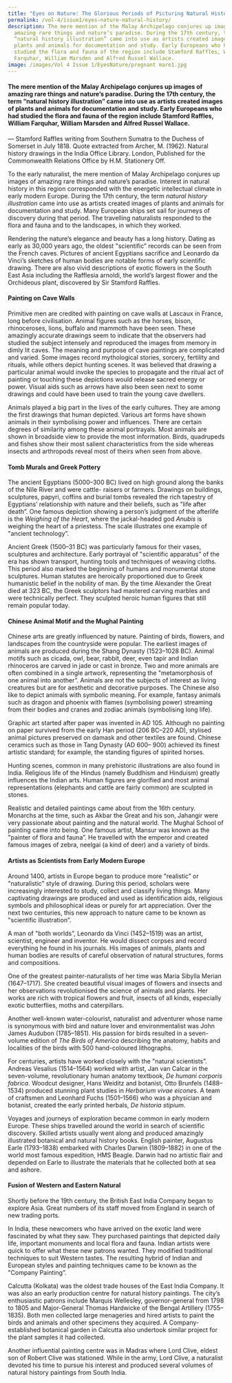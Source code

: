 ```yaml
---
title: "Eyes on Nature: The Glorious Periods of Picturing Natural History"
permalink: /vol-4/issue1/eyes-nature-natural-history/
description: The mere mention of the Malay Archipelago conjures up images of
  amazing rare things and nature’s paradise. During the 17th century, the term
  “natural history illustration” came into use as artists created images of
  plants and animals for documentation and study. Early Europeans who had
  studied the flora and fauna of the region include Stamford Raffles, William
  Farquhar, William Marsden and Alfred Russel Wallace.
image: /images/Vol 4 Issue 1/EyesNature/pregnant mare1.jpg
---
```

#### The mere mention of the Malay Archipelago conjures up images of amazing rare things and nature’s paradise. During the 17th century, the term “natural history illustration” came into use as artists created images of plants and animals for documentation and study. Early Europeans who had studied the flora and fauna of the region include Stamford Raffles, William Farquhar, William Marsden and Alfred Russel Wallace.

— Stamford Raffles writing from Southern Sumatra to the Duchess of Somerset in July 1818. Quote extracted from Archer, M. (1962). Natural history drawings in the India Office Library. London, Published for the Commonwealth Relations Office by H.M. Stationery Off.

To the early naturalist, the mere mention of Malay Archipelago conjures up images of amazing rare things and nature’s paradise. Interest in natural history in this region corresponded with the energetic intellectual climate in early modern Europe. During the 17th century, the term *natural history illustration* came into use as artists created
images of plants and animals for documentation and study. Many European ships set sail for journeys of discovery
during that period. The travelling naturalists responded to the flora and fauna and to the landscapes, in which they worked.

Rendering the nature’s elegance and beauty has a long history. Dating as early as 30,000 years ago, the oldest "scientific” records can be seen from the French caves.
Pictures of ancient Egyptians sacrifice and Leonardo da Vinci’s sketches of human bodies are notable forms of early scientific drawing. There are also vivid descriptions of
exotic flowers in the South East Asia including the Rafflesia arnoldi, the world’s largest flower and the Orchideous plant,
discovered by Sir Stamford Raffles.

#### **Painting on Cave Walls**

Primitive men are credited with painting on cave walls at Lascaux in France, long before civilisation. Animal figures such as the horses, bison, rhinoceroses, lions, buffalo
and mammoth have been seen. These amazingly accurate drawings seem to indicate that the observers had studied the subject intensely and reproduced the images from memory in dimly lit caves. The meaning and purpose of cave paintings are complicated and varied. Some images record mythological stories, sorcery, fertility and rituals, while others depict hunting scenes. It was believed that drawing a particular animal would invoke the species to propagate and the ritual act of painting or touching these depictions would release
sacred energy or power. Visual aids such as arrows have also been seen next to some drawings and could have been used to train
the young cave dwellers.

Animals played a big part in the lives of the early cultures. They are among the first drawings that human depicted. Various art forms have shown animals in their symbolising power and influences. There are certain degrees of similarity among these animal portrayals. Most animals are shown in broadside view to provide the most information. Birds, quadrupeds and fishes show their most salient characteristics from the side whereas insects and arthropods reveal most of theirs when seen from above.

#### **Tomb Murals and Greek Pottery**

The ancient Egyptians
(5000–300 BC) lived
on high ground along
the banks of the Nile
River and were cattle-
raisers or farmers.
Drawings on buildings,
sculptures, papyri, coffins
and burial tombs
revealed the rich tapestry
of Egyptians’ relationship
with nature
and their beliefs, such
as "life after death”.
One famous depiction
showing a person’s
judgment of the afterlife
is the *Weighing of the Heart*, where the jackal-headed god *Anubis* is weighing
the heart of a priestess. The scale illustrates one example of "ancient technology”.

Ancient Greek (1500–31 BC) was particularly famous
for their vases, sculptures and architecture. Early portrayal
of "scientific apparatus” of the era has shown transport,
hunting tools and techniques of weaving cloths. This period
also marked the beginning of humans and monumental
stone sculptures. Human statutes are heroically proportioned
due to Greek humanistic belief in the nobility of
man. By the time Alexander the Great died at 323 BC, the
Greek sculptors had mastered carving marbles and were
technically perfect. They
sculpted heroic human
figures that still remain
popular today.

#### **Chinese Animal Motif and the Mughal Painting**

Chinese arts are greatly
influenced by nature.
Painting of birds, flowers,
and landscapes
from the countryside
were popular. The earliest
images of animals
are produced during the
Shang Dynasty (1523–1028 BC). Animal
motifs such as cicada,
owl, bear, rabbit, deer, even tapir and Indian rhinoceros are carved in jade or cast
in bronze. Two and more animals are often combined in
a single artwork, representing the "metamorphosis of one
animal into another”. Animals are not the subjects of interest
as living creatures but are for aesthetic and decorative
purposes. The Chinese also like to depict animals with symbolic
meaning. For example, fantasy animals such as dragon
and phoenix with flames (symbolising power) streaming
from their bodies and cranes and zodiac animals (symbolising
long life).

Graphic art started after paper was invented in AD 105.
Although no painting on paper survived from the early Han
period (206 BC–220 AD), stylised animal pictures preserved
on damask and other textiles are found. Chinese ceramics
such as those in Tang Dynasty (AD 600–
900) achieved its
finest artistic standard; for example, the standing figures of
spirited horses.

Hunting scenes, common in many prehistoric illustrations
are also found in India. Religious life of the Hindus (namely
Buddhism and Hinduism) greatly influences the Indian arts.
Human figures are glorified and most animal representations
(elephants and cattle are fairly common) are sculpted in
stones.

Realistic and detailed paintings came about from the
16th century. Monarchs at the time, such as Akbar the Great
and his son, Jahangir were very passionate about painting
and the natural world. The Mughal School of painting came
into being. One famous artist, Mansur was known as the
"painter of flora and fauna”. He travelled with the emperor and created famous images of zebra, neelgai (a kind of
deer) and a variety of birds.

#### **Artists as Scientists from Early Modern Europe**

Around 1400, artists in Europe began to produce more
"realistic” or "naturalistic” style of drawing. During this
period, scholars were increasingly interested to study, collect
and classify living things. Many captivating drawings are
produced and used as identification aids, religious symbols
and philosophical ideas or purely for art appreciation. Over
the next two centuries, this new approach to nature came
to be known as "scientific illustration”.

A man of "both worlds”, Leonardo da Vinci (1452–1519) was an artist, scientist, engineer and inventor. He
would dissect corpses and record everything he found in his
journals. His images of animals, plants and human bodies
are results of careful observation of natural structures,
forms and compositions.

One of the greatest painter-naturalists of her time was
Maria Sibylla Merian (1647–1717). She created beautiful
visual images of flowers and insects and her observations
revolutionised the science of animals and plants. Her works
are rich with tropical flowers and fruit, insects of all kinds,
especially exotic butterflies, moths and caterpillars.

Another well-known water-colourist, naturalist and
adventurer whose name is synonymous with bird and nature
lover and environmentalist was John James Audubon (1785–1851). His passion for birds resulted in a seven-volume
edition of *The Birds of America* describing the anatomy, habits and localities of the birds with 500
hand-coloured lithographs.

For centuries, artists have worked closely
with the "natural scientists”. Andreas Vesalius
(1514–1564) worked with artist, Jan van
Calcar in the seven-volume, revolutionary
human anatomy textbook, *De humani corporis
fabrica*. Woodcut designer, Hans Weiditz and
botanist, Otto Brunfels (1488–1534) produced
stunning plant studies in *Herbarium vivae
eicone*s. A team of craftsmen and Leonhard
Fuchs (1501–1566) who was a physician and
botanist, created the early printed herbals, *De
historia stipium*.

Voyages and journeys of exploration
became common in early modern Europe.
These ships travelled around the world in
search of scientific discovery. Skilled artists
usually went along and produced amazingly
illustrated botanical and natural history books.
English painter, Augustus Earle (1793–1838)
embarked with Charles Darwin (1809–1882)
in one of the world most famous expedition,
HMS Beagle. Darwin had no artistic flair and
depended on Earle to illustrate the materials
that he collected both at sea and ashore.

#### **Fusion of Western and Eastern Natural**

Shortly before the 19th century, the British East
India Company began to explore Asia. Great
numbers of its staff moved from England in
search of new trading ports.

In India, these newcomers who have
arrived on the exotic land were fascinated by
what they saw. They purchased paintings that
depicted daily life, important monuments and
local flora and fauna. Indian artists were quick
to offer what these new patrons wanted.
They modified traditional techniques to suit
Western tastes. The resulting hybrid of Indian
and European styles and painting techniques
came to be known as the "Company
Painting”.

Calcutta (Kolkata) was the oldest trade
houses of the East India Company. It was also an early
production centre for natural history paintings. The city’s
enthusiastic patrons include Marquis Wellesley, governor-general
from 1798 to 1805 and Major-General Thomas
Hardwicke of the Bengal Artillery (1755–1835). Both men
collected large menageries and hired artists to paint the birds and animals and other specimens they acquired. A
Company-established botanical garden in Calcutta also
undertook similar project for the plant samples it had
collected.

Another influential painting centre was in Madras where
Lord Clive, eldest son of Robert Clive was stationed. While
in the army, Lord Clive, a naturalist devoted his time to pursue his interest and produced several volumes of natural
history paintings from South India.





